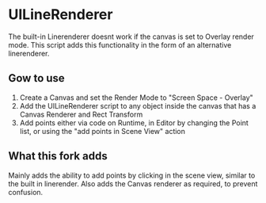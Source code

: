 # UILineRenderer
The built-in Linerenderer doesnt work if the canvas is set to Overlay render mode.
This script adds this functionality in the form of an alternative linerenderer.
## Gow to use
1. Create a Canvas and set the Render Mode to "Screen Space - Overlay"
2. Add the UILineRenderer script to any object inside the canvas that has a Canvas Renderer and Rect Transform
3. Add points either via code on Runtime, in Editor by changing the Point list, or using the "add points in Scene View" action

## What this fork adds
Mainly adds the ability to add points by clicking in the scene view, similar to the built in linerender.
Also adds the Canvas renderer as required, to prevent confusion.
